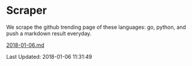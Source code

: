 # Scraper

We scrape the github trending page of these languages: go, python, and push a markdown result everyday.

[2018-01-06.md](https://github.com/borays/Scraper/blob/master/2018-01-06.md)

Last Updated: 2018-01-06 11:31:49